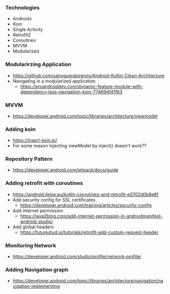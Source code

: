 ### Technologies
- Androidx
- Koin
- Single Activity
- Retrofit2
- Coroutines
- MVVM
- Modularized

### Modularirzing Application
- https://github.com/sanogueralorenzo/Android-Kotlin-Clean-Architecture
- Navigating in a modularized application
    - https://proandroiddev.com/dynamic-feature-module-with-dependency-less-navigation-koin-774694f41f63

### MVVM
- https://developer.android.com/topic/libraries/architecture/viewmodel

### Adding koin
- https://insert-koin.io/
- For some reason injecting viewModel by inject() doesn't work??

### Repository Pattern
- https://developer.android.com/jetpack/docs/guide

### Adding retrofit with coroutines
- https://android.jlelse.eu/kotlin-coroutines-and-retrofit-e0702d0b8e8f
- Add security config for SSL certificates
    - https://developer.android.com/training/articles/security-config
- Add internet permission
    - https://java2blog.com/add-internet-permission-in-androidmanifest-android-studio/
- Add global headers
    - https://futurestud.io/tutorials/retrofit-add-custom-request-header
    
### Monitoring Network
- https://developer.android.com/studio/profile/network-profiler

### Adding Navigation graph
- https://developer.android.com/topic/libraries/architecture/navigation/navigation-implementing

